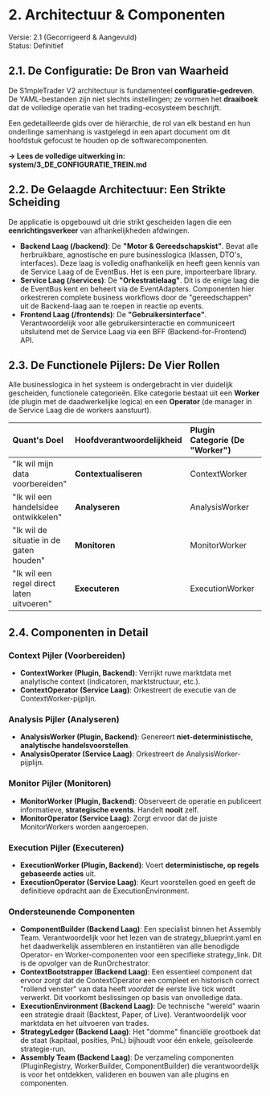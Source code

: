 # **2\. Architectuur & Componenten**

Versie: 2.1 (Gecorrigeerd & Aangevuld)  
Status: Definitief

## **2.1. De Configuratie: De Bron van Waarheid**

De S1mpleTrader V2 architectuur is fundamenteel **configuratie-gedreven**. De YAML-bestanden zijn niet slechts instellingen; ze vormen het **draaiboek** dat de volledige operatie van het trading-ecosysteem beschrijft.

Een gedetailleerde gids over de hiërarchie, de rol van elk bestand en hun onderlinge samenhang is vastgelegd in een apart document om dit hoofdstuk gefocust te houden op de softwarecomponenten.

**→ Lees de volledige uitwerking in: system/3\_DE\_CONFIGURATIE\_TREIN.md**

## **2.2. De Gelaagde Architectuur: Een Strikte Scheiding**

De applicatie is opgebouwd uit drie strikt gescheiden lagen die een **eenrichtingsverkeer** van afhankelijkheden afdwingen.

* **Backend Laag (/backend)**: De **"Motor & Gereedschapskist"**. Bevat alle herbruikbare, agnostische en pure businesslogica (klassen, DTO's, interfaces). Deze laag is volledig onafhankelijk en heeft geen kennis van de Service Laag of de EventBus. Het is een pure, importeerbare library.  
* **Service Laag (/services)**: De **"Orkestratielaag"**. Dit is de enige laag die de EventBus kent en beheert via de EventAdapters. Componenten hier orkestreren complete business workflows door de "gereedschappen" uit de Backend-laag aan te roepen in reactie op events.  
* **Frontend Laag (/frontends)**: De **"Gebruikersinterface"**. Verantwoordelijk voor alle gebruikersinteractie en communiceert uitsluitend met de Service Laag via een BFF (Backend-for-Frontend) API.

## **2.3. De Functionele Pijlers: De Vier Rollen**

Alle businesslogica in het systeem is ondergebracht in vier duidelijk gescheiden, functionele categorieën. Elke categorie bestaat uit een **Worker** (de plugin met de daadwerkelijke logica) en een **Operator** (de manager in de Service Laag die de workers aanstuurt).

| Quant's Doel | Hoofdverantwoordelijkheid | Plugin Categorie (De "Worker") | De Manager (De "Operator") |
| :---- | :---- | :---- | :---- |
| "Ik wil mijn data voorbereiden" | **Contextualiseren** | ContextWorker | ContextOperator |
| "Ik wil een handelsidee ontwikkelen" | **Analyseren** | AnalysisWorker | AnalysisOperator |
| "Ik wil de situatie in de gaten houden" | **Monitoren** | MonitorWorker | MonitorOperator |
| "Ik wil een regel direct laten uitvoeren" | **Executeren** | ExecutionWorker | ExecutionOperator |

## **2.4. Componenten in Detail**

### **Context Pijler (Voorbereiden)**

* **ContextWorker (Plugin, Backend)**: Verrijkt ruwe marktdata met analytische context (indicatoren, marktstructuur, etc.).  
* **ContextOperator (Service Laag)**: Orkestreert de executie van de ContextWorker-pijplijn.

### **Analysis Pijler (Analyseren)**

* **AnalysisWorker (Plugin, Backend)**: Genereert **niet-deterministische, analytische handelsvoorstellen**.  
* **AnalysisOperator (Service Laag)**: Orkestreert de AnalysisWorker-pijplijn.

### **Monitor Pijler (Monitoren)**

* **MonitorWorker (Plugin, Backend)**: Observeert de operatie en publiceert informatieve, **strategische events**. Handelt **nooit** zelf.  
* **MonitorOperator (Service Laag)**: Zorgt ervoor dat de juiste MonitorWorkers worden aangeroepen.

### **Execution Pijler (Executeren)**

* **ExecutionWorker (Plugin, Backend)**: Voert **deterministische, op regels gebaseerde acties** uit.  
* **ExecutionOperator (Service Laag)**: Keurt voorstellen goed en geeft de definitieve opdracht aan de ExecutionEnvironment.

### **Ondersteunende Componenten**

* **ComponentBuilder (Backend Laag)**: Een specialist binnen het Assembly Team. Verantwoordelijk voor het lezen van de strategy\_blueprint.yaml en het daadwerkelijk assembleren en instantiëren van alle benodigde Operator- en Worker-componenten voor een specifieke strategy\_link. Dit is de opvolger van de RunOrchestrator.  
* **ContextBootstrapper (Backend Laag)**: Een essentieel component dat ervoor zorgt dat de ContextOperator een compleet en historisch correct "rollend venster" van data heeft *voordat* de eerste live tick wordt verwerkt. Dit voorkomt beslissingen op basis van onvolledige data.  
* **ExecutionEnvironment (Backend Laag)**: De technische "wereld" waarin een strategie draait (Backtest, Paper, of Live). Verantwoordelijk voor marktdata en het uitvoeren van trades.  
* **StrategyLedger (Backend Laag)**: Het "domme" financiële grootboek dat de staat (kapitaal, posities, PnL) bijhoudt voor één enkele, geïsoleerde strategie-run.  
* **Assembly Team (Backend Laag)**: De verzameling componenten (PluginRegistry, WorkerBuilder, ComponentBuilder) die verantwoordelijk is voor het ontdekken, valideren en bouwen van alle plugins en componenten.
